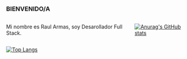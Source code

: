 ### BIENVENIDO/A

<div style="display: flex; flex-direction: row; width: 100%;" markdown="1">

  <p>Mi nombre es Raul Armas, soy Desarollador Full Stack.</p>
  
  [![Anurag's GitHub stats](https://github-readme-stats.vercel.app/api?username=raul4rmas&show_icons=true&theme=tokyonight)](https://github.com/anuraghazra/github-readme-stats)
  
</div>

[![Top Langs](https://github-readme-stats.vercel.app/api/top-langs/?username=raul4rmas&layout=compact&show_icons=true&theme=tokyonight)](https://github.com/anuraghazra/github-readme-stats)
